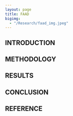 ```yaml
---
layout: page
title: FAAD 
bigimg: 
  - "/Research/faad_img.jpeg"
---
```


## INTRODUCTION




## METHODOLOGY




## RESULTS




## CONCLUSION




## REFERENCE
